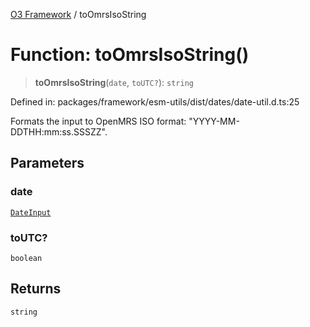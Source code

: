 [O3 Framework](../API.md) / toOmrsIsoString

# Function: toOmrsIsoString()

> **toOmrsIsoString**(`date`, `toUTC?`): `string`

Defined in: packages/framework/esm-utils/dist/dates/date-util.d.ts:25

Formats the input to OpenMRS ISO format: "YYYY-MM-DDTHH:mm:ss.SSSZZ".

## Parameters

### date

[`DateInput`](../type-aliases/DateInput.md)

### toUTC?

`boolean`

## Returns

`string`
